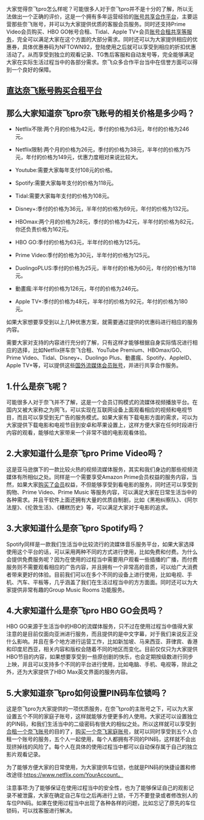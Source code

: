 大家觉得奈飞pro怎么样呢？可能很多人对于奈飞pro并不是十分的了解，所以无法做出一个正确的评价，这是一个拥有多年运营经验的[账号共享合作平台](https://netflix101.com/shared-netflix-account/)，主要运营那些奈飞账号，并可以为大家提供优质的客服会员服务。同时还支持Prime Video会员购买、HBO GO帐号合租、Tidal、Apple TV+会员[账号合租共享等服务](https://netflix101.com/shared-netflix-account/)，完全可以满足大家在这个方面的大部分需求。同时还可以为大家提供相应的优惠券，具体优惠券码为NFTOWN92，登陆使用之后就可以享受到相应的折扣优惠活动了。从而享受到独立的观看记录、TG售后客服和自动发号等，完全能够满足大家在实际生活过程当中的各部分需求。奈飞众多合作平台当中在信誉方面可以得到一个良好的保障。
## [直达奈飞账号购买合租平台](https://metshop.cn?referrerUserNo=MTUNMDJM3YUF)  
## 那么大家知道奈飞pro奈飞账号的相关价格是多少吗？

- Netflix不限:两个月的价格为42元，季付的价格为63元，年付的价格为246元。
    
- Netflix限制:两个月的价格为26元，季付的价格为38元，半年付的价格为75元，年付的价格为149元，优惠力度相对来说比较大。
    
- Youtube:需要大家每年支付108元的价格。
    
- Spotify:需要大家每年支付的价格为118元。
    
- Tidal:需要大家每年支付的价格为108元。
    
- Disney+:季付的价格为36元，半年付的价格为69元，年付的价格为132元。
    
- HBOmax:两个月的价格为28元，季付的价格为42元，半年付的价格为82元，你还负责价格为162元。
    
- HBO GO:季付的价格为63元，半年付的价格为125元。
    
- Prime Video:季付的价格为30元，半年付的价格为125元。
    
- DuolingoPLUS:季付的价格为25元，半年付的价格为60元，年付的价格为118元。
    
- 動畫瘋:半年付的价格为126元，年付的价格为246元。
    
- Apple TV+:季付的价格为48元，半年付的价格为92元，年付的价格为180元。
    

如果大家想要享受到以上几种优惠方案，就需要通过提供的优惠码进行相应的服务内容。

需要大家对支持的内容进行充分的了解，只有这样才能够根据自身实际情况进行相应的选择，比如Netflix拼车奈飞合租、YouTube Premium、HBOmax/GO、Prime Video、Tidal、Disney+、Duolingo Plus、動畫瘋、Spotify、AppleID、Apple TV+等，可以提供这些[国外流媒体会员账号](https://netflix101.com/shared-netflix-account/)，并进行共享合作服务。

## 1.什么是奈飞呢？

可能很多人对于奈飞并不了解，这是一个会员订购模式的流媒体视频播放平台。在国内又被大家称之为网飞，可以实现在互联网设备上面观看相应的视频和电视节目，而且可以享受到无广告的服务模式。如果大家有下载电影方面的需求，可以为大家提供下载电影和电视节目到安卓和苹果设置上，这样方便大家在任何时段进行内容的观看，能够给大家带来一个非常不错的电影观看体验。

## 2.大家知道什么是奈飞pro Prime Video吗？

这是亚马逊旗下的一款比较火热的视频流媒体服务，其实和我们身边的那些视频流媒体有所相似之处。同样是一个需要享受Amazon Prime会员权益的服务内容，当然，如果大家[购买了会员](https://netflix101.com/shared-netflix-account/)权益，不但能够享受到看电影的服务，同时还可以享受到购物、Prime Video、Prime Music 等服务内容，可以满足大家在日常生活当中的各种需求。并且干软件上面还拥有大量的优质自制剧，比如《黑袍纠察队》、《阿尔法屋》、《伦敦生活》、《糟糕历史》等，可以满足大家对于电影的追求。

## 3.大家知道什么是奈飞pro Spotify吗？

Spotify同样是一款我们生活当中比较流行的流媒体音乐服务平台，如果大家选择使用这个平台的话，可以采用两种不同的方式进行使用，比如免费和付费。为什么会提供免费服务呢？因为在使用的过程当中需要用户观看一些插播的广播，而付费服务则不需要观看相应的广告内容，并且拥有一个非常高的音质，可以给广大消费者带来更好的体验。目前我们可以在多个不同的设备上进行使用，比如电视、手机、汽车、平板等，几乎涵盖了我们在生活过程当中的方方面面。同时还可以为大家提供非常有趣的Group Music Rooms 功能服务。

## 4.大家知道什么是奈飞pro HBO GO会员吗？

HBO GO来源于生活当中的HBO的流媒体服务，只不过在使用过程当中值得大家注意的是目前仅面向亚洲进行服务，而且提供的是中文字幕，对于我们来说反正没什么影响。并且在多个地方进行运营工作，比如新加坡、马来西亚、菲律宾、香港和印度尼西亚，相关内容和版权会随着不同的地区而变化。目前仅仅只为大家提供HBO节目的内容，如果想要享受到一些原创剧的快乐，也会定期按级数进行同步上映，并且可以支持多个不同的平台进行使用，比如电脑、手机、电视等，除此之外，还为大家提供了HBO Max英文界面的服务内容。

## 5.大家知道奈飞pro如何设置PIN码车位锁吗？

这是奈飞pro为大家提供的一项优质服务，在奈飞pro的主账号之下，可以为大家设置五个不同的家庭子账号，这样就能够方便更多的人使用。大家还可以设置独立的PIN码，和我们生活当中的二级密码有很大的相似之处。所以这样就可以享受到[合租一个奈飞账号](https://netflix101.com/shared-netflix-account/)的目的了，[购买一个奈飞家庭账号](https://netflix101.com/shared-netflix-account/)，就可以同时享受到五个人合租一个账号的服务，五个人一起使用，每个人都拥有不同的PIN码，这样就不会出现挤掉线的风险了。每个人在具体的使用过程当中都可以自动保存属于自己的独立影片观看记录。

为了能够方便大家的日常使用，为大家提供车位锁，也就是PIN码的快捷设置和修改途径:https://www.netflix.com/YourAccount。

注意事项:为了能够保证在使用过程当中的安全性，也为了能够保证自己的观影记录不被泄露，大家在确定自己车位之后再进行上锁，千万不要登录或者修改别人的车位PIN码。如果在使用过程当中出现了各种各样的问题，比如忘记了原先的车位锁码，可以找客服进行解决。
